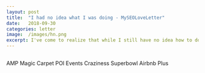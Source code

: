 ```yaml
---
layout: post
title:  "I had no idea what I was doing - MySEOLoveLetter"
date:   2018-09-30
categories: letter
image:  /images/hn.png
excerpt: I've come to realize that while I still have no idea how to do my job well, I'd be in an even worse spot without the help of the amazing friends and coworkers that I've met here.
---
```

## 

AMP
Magic Carpet
POI
Events
Craziness
Superbowl
Airbnb Plus



